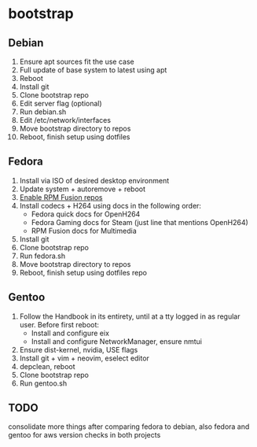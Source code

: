 # bootstrap

## Debian

1. Ensure apt sources fit the use case
2. Full update of base system to latest using apt
3. Reboot
4. Install git
5. Clone bootstrap repo
6. Edit server flag (optional)
7. Run debian.sh
8. Edit /etc/network/interfaces
9. Move bootstrap directory to repos
10. Reboot, finish setup using dotfiles

## Fedora

1. Install via ISO of desired desktop environment
2. Update system + autoremove + reboot
3. [Enable RPM Fusion repos](https://docs.fedoraproject.org/en-US/quick-docs/rpmfusion-setup/)
4. Install codecs + H264 using docs in the following order:
   - Fedora quick docs for OpenH264
   - Fedora Gaming docs for Steam (just line that mentions OpenH264)
   - RPM Fusion docs for Multimedia
5. Install git
6. Clone bootstrap repo
7. Run fedora.sh
8. Move bootstrap directory to repos
9. Reboot, finish setup using dotfiles repo

## Gentoo

1. Follow the Handbook in its entirety, until at a tty logged in as regular user. Before first reboot:
   - Install and configure eix
   - Install and configure NetworkManager, ensure nmtui
2. Ensure dist-kernel, nvidia, USE flags
3. Install git + vim + neovim, eselect editor
4. depclean, reboot
5. Clone bootstrap repo
6. Run gentoo.sh

## TODO

consolidate more things after comparing fedora to debian, also fedora and gentoo for aws
version checks in both projects
